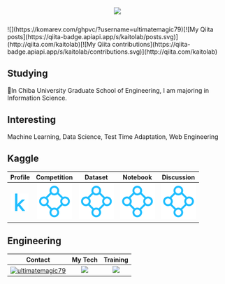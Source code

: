 <h1 align="center">
  <a href="https://git.io/typing-svg">
    <img src="https://readme-typing-svg.herokuapp.com/?lines=Hello,+There!+👋;I'm+ultimatemagic79..!;Thank+you+for+visiting+me!&center=true&size=29">
  </a>
</h1>
![](https://komarev.com/ghpvc/?username=ultimatemagic79)[![My Qiita posts](https://qiita-badge.apiapi.app/s/kaitolab/posts.svg)](http://qiita.com/kaitolab)[![My Qiita contributions](https://qiita-badge.apiapi.app/s/kaitolab/contributions.svg)](http://qiita.com/kaitolab)

<h2 align="left">Studying</h2>
<p align="left">🏫In Chiba University Graduate School of Engineering, I am majoring in Information Science.

<h2 align="left">Interesting</h2>
<p align="left">Machine Learning, Data Science, Test Time Adaptation, Web Engineering</p>

<h2 align="left">Kaggle</h2>

| Profile | Competition | Dataset | Notebook | Discussion |
| :---: | :---: | :---: | :---: | :---: |
| <a href="https://www.kaggle.com/ultimatemagic79" target="blank"><img align="center" src="src/Kaggle Logo.svg" alt="ultimatemagic79" height="40"></a> | ![competition](src/kaggle_contributor.svg) | ![dataset](src/kaggle_contributor.svg) | ![notebook](src/kaggle_contributor.svg) | ![discussion](src/kaggle_contributor.svg) |


<h2 align="left">Engineering</h2>

| Contact | My Tech | Training |
| :---: | :---: | :---: |
| <a href="https://twitter.com/ultimate_starry" target="blank"><img align="center" src="https://raw.githubusercontent.com/rahuldkjain/github-profile-readme-generator/master/src/images/icons/Social/twitter.svg" alt="ultimatemagic79" height="30" width="40" /></a> | <a href="https://skillicons.dev"><img src="https://skillicons.dev/icons?i=py,pytorch,c,bots,django,java,gcp,github,linux,postgres" /></a> | <a href="https://skillicons.dev"><img src="https://skillicons.dev/icons?i=go,docker,aws,react,ts" /></a> |


<!--<p align="left"> 
  <img alt="Top Langs" width="40%" src="https://github-profile-summary-cards.vercel.app/api/cards/repos-per-language/?username=ultimatemagic79&exclude=css,HTML&theme=tokyonight" />
  <img alt="git" width="40%" src="https://github-profile-summary-cards.vercel.app/api/cards/most-commit-language?username=ultimatemagic79&theme=tokyonight&exclude=CSS,dockerfile" />
</p>-->

